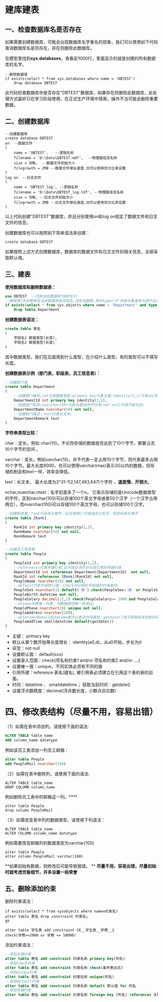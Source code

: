 # 建库建表

## 一、检查数据库名是否存在

如果需要创建数据库，可能会出现数据库名字重名的现象，我们可以使用如下代码查询数据库名是否存在，存在则删除此数据库。

在模型里找到**sys.databases**，查看前1000行，里面显示的就是创建的所有数据库的名字。

```
--删除数据库
if exists(select * from sys.databases where name = 'DBTEST')
	drop database DBTEST
```

此代码检查数据库中是否存在"DBTEST"数据库，如果存在则删除此数据库，此处理方式最好只在学习阶段使用，在正式生产环境中慎用，操作不当可能会删除重要数据。

## 二、创建数据库

```
--创建数据库
create database DBTEST
on  --数据文件
(
	name = 'DBTEST',   --逻辑名称
	filename = 'D:\Data\DBTEST.mdf',  --物理路径及名称
	size = 5MB,  --数据文件初始大小
	filegrowth = 2MB --数据文件增长速度,也可以使用百分比来设置
)
log on  --日志文件
(
	name = 'DBTEST_log', --逻辑名称
	filename = 'D:\Data\DBTEST_log.ldf', --物理路径及名称
	size = 5MB, --日志文件初始大小
	filegrowth = 2MB --日志文件增长速度,也可以使用百分比来设置
)
```

以上代码创建"DBTEST"数据库，并且分别使用on和log on规定了数据文件和日志文件的信息。

创建数据库也可以按照如下简单语法来创建：

```
create database DBTEST
```

如果按照上述方式创建数据库，数据库的数据文件和日志文件的相关信息，全部采取默认值。



## 三、建表

**使用数据库和删除数据表：**

```sql
use DBTEST  --切换当前数据库为DBTEST
--删除表(先判断表在当前数据库是否存在,存在则删除,其中type='U'判断对象类型为用户定义表类型)
if exists(select * from sys.objects where name = 'Department' and type = 'U')
	drop table Department
```

**创建数据表语法：**

```sql
create table 表名
(
	字段名1 数据类型(长度),
	字段名2 数据类型(长度)
)
```

其中数据类型，我们在后面用到什么类型，在介绍什么类型，有的类型可以不填写长度。



**创建数据表示例（部门表，职级表，员工信息表）：**

```sql
--创建部门表
create table Department
(
	--创建部门编号;int代表整数类型;primary key代表主键;identity(1,1)代表从1开始步长为1自增长;
	DepartmentId int primary key identity(1,1),
	--创建部门名称;nvarchar(50)代表长度50的字符串;not null代表不能为空;
	DepartmentName nvarchar(50) not null,
	--创建部门描述；text代表长文本;
	DepartmentRemark text
)
```

**字符串类型比较：**

char：定长，例如 char(10)，不论你存储的数据是否达到了10个字节，都要占去10个字节的空间 。

varchar：变长，例如varchar(10)，并不代表一定占用10个字节，而代表最多占用10个字节。最大长度8000，也可以使用varchar(max)表示2G以内的数据，但存储机制会和text一样，效率会降低。

text：长文本， 最大长度为2^31-1(2,147,483,647)个字符 ，**速度慢、开销大**。

nchar,nvarchar,ntext：名字前面多了一个n， 它表示存储的是Unicode数据类型的字符，区别varchar(100)可以存储100个英文字母或者50个汉字（一个汉字占用两位），而nvarchar(100)可以存储100个英文字母，也可以存储100个汉字。

```sql
--创建职级表，rank为系统关键字，此处使用[]代表自定义名字，而非系统关键字
create table [Rank]
(
	RankId int primary key identity(1,1),
	RankName nvarchar(50) not null,
	RankRemark text
)
```

```sql
--创建员工信息表
create table People
(
	PeopleId int primary key identity(1,1),
	--references代表外键引用,此字段必须符合与其它表的外键约束
	DepartmentId int references Department(DepartmentId)  not null,
	RankId int references [Rank](RankId) not null,
	PeopleName nvarchar(50) not null,
	--default代表字段默认值; check可以规定字段值的约束条件;
	PeopleSex nvarchar(1) default('男') check(PeopleSex='男' or PeopleSex='女') not null,
	PeopleBirth datetime not null,
	PeopleSalary decimal(12,2) check(PeopleSalary>= 1000 and PeopleSalary <= 100000) not null,
	--unique代表唯一约束，为数据提供唯一性保证;
	PeoplePhone nvarchar(20) unique not null,
	PeopleAddress nvarchar(100),
	--datetime和smalldatetime都可以表示时间类型，getdate()用于获取系统当前时间
	PeopleAddTime smalldatetime default(getdate())
)
```

* 主键： primary key
* 默认从某个数开始等长度增长： identity(a0,d)，从a0开始，步长为d
* 非空：not null
* 设置默认值： default(xxx)
* 设置录入范围：check(项名和约束1 and/or 项名和约束2 and/or ....)
* 设置唯一值：unique，不同实体必须有不同的值
* 引用外键：reference 表名(键名), 被引用表必须建立在引用这个表的表的前面。
* 时间：datetime 、 smalldatetime； 获取当前时间：getdate()
* 设置浮点数精度：decimal(浮点数长度，小数点后位数)



# 四、修改表结构（尽量不用，容易出错）

 （1）如需在表中添加列，请使用下面的语法: 

```sql
ALTER TABLE table_name
ADD column_name datatype
```

例如该员工表添加一列员工邮箱：

```sql
alter table People
add PeopleMail nvarchar(100)
```

（2）如需在表中删除列，请使用下面的语法: 

```
ALTER TABLE table_name
DROP COLUMN column_name
```

例如删除员工表中的邮箱这一列。****

```
alter table People
drop column PeopleMail
```

（3）如需改变表中列的数据类型，请使用下列语法：

```
ALTER TABLE table_name
ALTER COLUMN column_name datatype
```

例如需要改变邮箱列的数据类型为varchar(100)

```
alter table People
alter column PeopleMail varchar(100)
```

**如果初始有数据，则修改后可能导致报错。 ** **尽量不用，容易出错，尽量初始时就考虑完备细节，并多设置一些荣誉**



## 五、删除添加约束

删除约束语法：

```
if exists(select * from sysobjects where name=约束名)
alter table 表名 drop constraint 约束名;
go

alter table 学生表 add constraint CK__学生表__学费__2
check(学费>=2000 or 学费 <= 10000)
```

添加约束语法：

```sql
--添加主键约束
alter table 表名 add constraint 约束名称 primary key(列名)
--添加check约束
alter table 表名 add constraint 约束名称 check(条件表达式)
--添加unique约束
alter table 表名 add constraint 约束名称 unique(列名)
--添加default约束
alter table 表名 add constraint 约束名称 default 默认值 for 列名
--添加外键约束
alter table 表名 add constraint 约束名称 foreign key (列名) references 关联表名(关联表列名)
```

